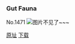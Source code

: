 ### Gut Fauna
No.1471
![图片不见了~~~](https://imgs.xkcd.com/comics/gut_fauna.png)

[原址](https://xkcd.com//1471) [下载](https://imgs.xkcd.com/comics/gut_fauna.png)

